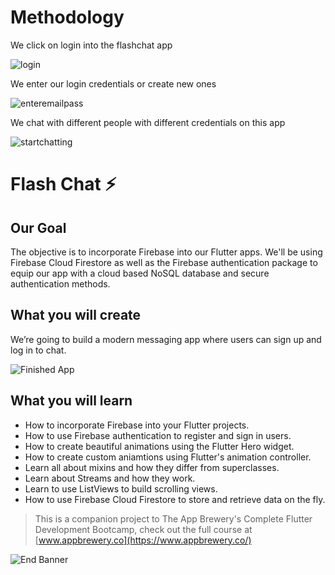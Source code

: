 
# Methodology

We click on login into the flashchat app

![login](https://github.com/Chirag1969/Flashchat/assets/72310140/8eeb132a-b19c-458c-892d-6c605bc68bcc)

We enter our login credentials or create new ones

![enteremailpass](https://github.com/Chirag1969/Flashchat/assets/72310140/623c7778-ee67-4c78-a4f7-2c2f928fe0d3)

We chat with different people with different credentials on this app

![startchatting](https://github.com/Chirag1969/Flashchat/assets/72310140/47adc7c7-b514-42e1-a8d2-3ecddfe54894)


# Flash Chat ⚡️

## Our Goal

The objective is to incorporate Firebase into our Flutter apps. We'll be using Firebase Cloud Firestore as well as the Firebase authentication package to equip our app with a cloud based NoSQL database and secure authentication methods.


## What you will create

We’re going to build a modern messaging app where users can sign up and log in to chat.

![Finished App](https://github.com/londonappbrewery/Images/blob/master/flash_chat_flutter_demo.gif)

## What you will learn

- How to incorporate Firebase into your Flutter projects.
- How to use Firebase authentication to register and sign in users.
- How to create beautiful animations using the Flutter Hero widget.
- How to create custom aniamtions using Flutter's animation controller.
- Learn all about mixins and how they differ from superclasses.
- Learn about Streams and how they work.
- Learn to use ListViews to build scrolling views.
- How to use Firebase Cloud Firestore to store and retrieve data on the fly.



>This is a companion project to The App Brewery's Complete Flutter Development Bootcamp, check out the full course at [www.appbrewery.co](https://www.appbrewery.co/)

![End Banner](https://github.com/londonappbrewery/Images/blob/master/readme-end-banner.png)
